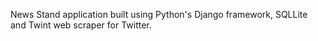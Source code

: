 News Stand application built using Python's Django framework, SQLLite and Twint web scraper for Twitter.
